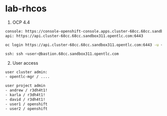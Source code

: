 # lab-rhcos



1. OCP 4.4

~~~sh
console: https://console-openshift-console.apps.cluster-68cc.68cc.sandbox311.opentlc.com/
api: https://api.cluster-68cc.68cc.sandbox311.opentlc.com:6443

oc login https://api.cluster-68cc.68cc.sandbox311.opentlc.com:6443 -u <user> -p <password>
~~~

~~~sh
ssh: ssh <user>@bastion.68cc.sandbox311.opentlc.com
~~~
    
    
2. User access

~~~sh
user cluster admin:
- opentlc-mgr / ....

user project admin
- andrew / r3dh4t1!
- karla / r3dh4t1!
- david / r3dh4t1!
- user1 / openshift
- user2 / openshift
~~~



